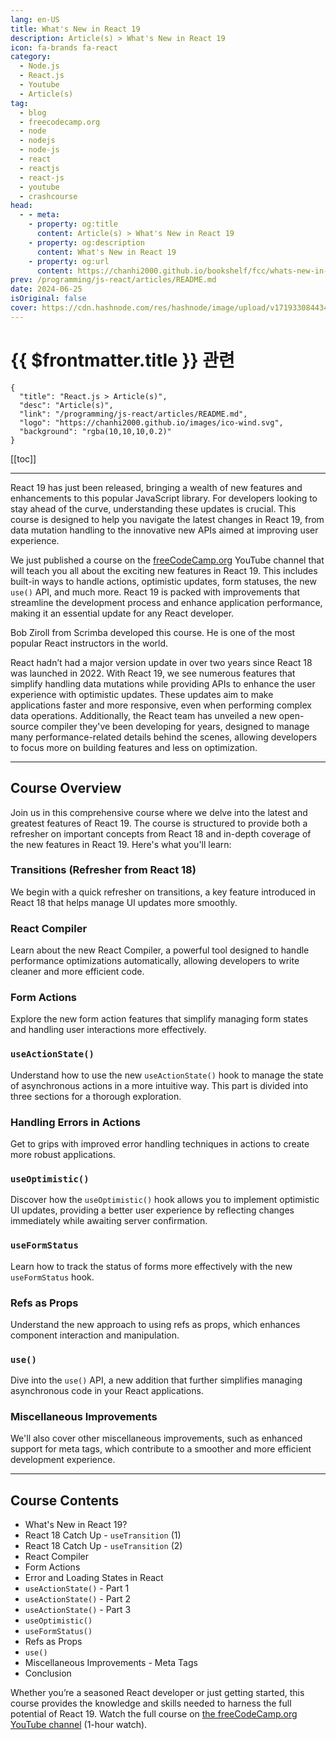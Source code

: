 ```yaml
---
lang: en-US
title: What's New in React 19
description: Article(s) > What's New in React 19
icon: fa-brands fa-react
category: 
  - Node.js
  - React.js
  - Youtube
  - Article(s)
tag: 
  - blog
  - freecodecamp.org
  - node
  - nodejs
  - node-js
  - react
  - reactjs
  - react-js
  - youtube
  - crashcourse
head:
  - - meta:
    - property: og:title
      content: Article(s) > What's New in React 19
    - property: og:description
      content: What's New in React 19
    - property: og:url
      content: https://chanhi2000.github.io/bookshelf/fcc/whats-new-in-react-19.html
prev: /programming/js-react/articles/README.md
date: 2024-06-25
isOriginal: false
cover: https://cdn.hashnode.com/res/hashnode/image/upload/v1719330844344/800a24a8-98cd-4979-b062-9ff4cd1c35ad.jpeg
---
```


# {{ $frontmatter.title }} 관련

```component VPCard
{
  "title": "React.js > Article(s)",
  "desc": "Article(s)",
  "link": "/programming/js-react/articles/README.md",
  "logo": "https://chanhi2000.github.io/images/ico-wind.svg",
  "background": "rgba(10,10,10,0.2)"
}
```

[[toc]]

---

<SiteInfo
  name="What's New in React 19"
  desc="React 19 has just been released, bringing a wealth of new features and enhancements to this popular JavaScript library. For developers looking to stay ahead of the curve, understanding these updates is crucial. This course is designed to help you nav..."
  url="https://freecodecamp.org/news/whats-new-in-react-19/"
  logo="https://cdn.freecodecamp.org/universal/favicons/favicon.ico"
  preview="https://cdn.hashnode.com/res/hashnode/image/upload/v1719330844344/800a24a8-98cd-4979-b062-9ff4cd1c35ad.jpeg"/>

React 19 has just been released, bringing a wealth of new features and enhancements to this popular JavaScript library. For developers looking to stay ahead of the curve, understanding these updates is crucial. This course is designed to help you navigate the latest changes in React 19, from data mutation handling to the innovative new APIs aimed at improving user experience.

We just published a course on the [<VPIcon icon="fa-brands fa-free-code-camp"/>freeCodeCamp.org](http://freeCodeCamp.org) YouTube channel that will teach you all about the exciting new features in React 19. This includes built-in ways to handle actions, optimistic updates, form statuses, the new `use()` API, and much more. React 19 is packed with improvements that streamline the development process and enhance application performance, making it an essential update for any React developer.

Bob Ziroll from Scrimba developed this course. He is one of the most popular React instructors in the world.

React hadn’t had a major version update in over two years since React 18 was launched in 2022. With React 19, we see numerous features that simplify handling data mutations while providing APIs to enhance the user experience with optimistic updates. These updates aim to make applications faster and more responsive, even when performing complex data operations. Additionally, the React team has unveiled a new open-source compiler they've been developing for years, designed to manage many performance-related details behind the scenes, allowing developers to focus more on building features and less on optimization.

---

## Course Overview

Join us in this comprehensive course where we delve into the latest and greatest features of React 19. The course is structured to provide both a refresher on important concepts from React 18 and in-depth coverage of the new features in React 19. Here's what you'll learn:

### Transitions (Refresher from React 18)

We begin with a quick refresher on transitions, a key feature introduced in React 18 that helps manage UI updates more smoothly.

### React Compiler

Learn about the new React Compiler, a powerful tool designed to handle performance optimizations automatically, allowing developers to write cleaner and more efficient code.

### Form Actions

Explore the new form action features that simplify managing form states and handling user interactions more effectively.

### `useActionState()`

Understand how to use the new `useActionState()` hook to manage the state of asynchronous actions in a more intuitive way. This part is divided into three sections for a thorough exploration.

### Handling Errors in Actions

Get to grips with improved error handling techniques in actions to create more robust applications.

### `useOptimistic()`

Discover how the `useOptimistic()` hook allows you to implement optimistic UI updates, providing a better user experience by reflecting changes immediately while awaiting server confirmation.

### `useFormStatus`

Learn how to track the status of forms more effectively with the new `useFormStatus` hook.

### Refs as Props

Understand the new approach to using refs as props, which enhances component interaction and manipulation.

### `use()`

Dive into the `use()` API, a new addition that further simplifies managing asynchronous code in your React applications.

### Miscellaneous Improvements

We'll also cover other miscellaneous improvements, such as enhanced support for meta tags, which contribute to a smoother and more efficient development experience.

---

## Course Contents

- What's New in React 19?
- React 18 Catch Up - `useTransition` (1)
- React 18 Catch Up - `useTransition` (2)
- React Compiler
- Form Actions
- Error and Loading States in React
- `useActionState()` - Part 1
- `useActionState()` - Part 2
- `useActionState()` - Part 3
- `useOptimistic()`
- `useFormStatus()`
- Refs as Props
- `use()`
- Miscellaneous Improvements - Meta Tags
- Conclusion

Whether you’re a seasoned React developer or just getting started, this course provides the knowledge and skills needed to harness the full potential of React 19. Watch the full course on [<VPIcon icon="fa-brands fa-youtube"/>the freeCodeCamp.org YouTube channel](https://youtu.be/81uAxzeyL2I) (1-hour watch).

<VidStack src="youtube/81uAxzeyL2I" />

